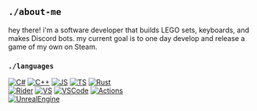 ## `./about-me`
hey there! i'm a software developer that builds LEGO sets, keyboards, and makes Discord bots. my current goal is to one day develop and release a game of my own on Steam.

### `./languages`
[![C#][00.2]][00]
[![C++][01.2]][01]
[![JS][02.2]][02]
[![TS][03.2]][03]
[![Rust][04.2]][04]<br />
[![Rider][09.2]][09]
[![VS][07.2]][07]
[![VSCode][08.2]][08]
[![Actions][05.2]][05]<br />
[![UnrealEngine][06.2]][06]<br />

<!-- icons -->
[00.2]: https://img.shields.io/badge/Code-C%23-informational?style=flat&logo=csharp&logoColor=white&color=blueviolet
[01.2]: https://img.shields.io/badge/Code-C++-informational?style=flat&logo=C%2B%2B&logoColor=white&color=blueviolet
[02.2]: https://img.shields.io/badge/Code-Javascript-informational?style=flat&logo=Javascript&logoColor=white&color=blueviolet
[03.2]: https://img.shields.io/badge/Code-TypeScript-informational?style=flat&logo=TypeScript&logoColor=white&color=blueviolet
[04.2]: https://img.shields.io/badge/Code-Rust-informational?style=flat&logo=Rust&logoColor=white&color=blueviolet
[05.2]: https://img.shields.io/badge/Tools-GitHub_Actions-informational?style=flat&logo=GitHub-Actions&logoColor=white&color=blue
[06.2]: https://img.shields.io/badge/Tools-Unreal_Engine-informational?style=flat&logo=Unreal-Engine&logoColor=white&color=hotpink
[07.2]: https://img.shields.io/badge/Editor-Visual_Studio-informational?style=flat&logo=visual-studio&logoColor=white&color=blue
[08.2]: https://img.shields.io/badge/Editor-Visual_Studio_Code-informational?style=flat&logo=visual-studio-code&logoColor=white&color=blue
[09.2]: https://img.shields.io/badge/Editor-Rider_for_Unreal-informational?style=flat&logo=rider&logoColor=white&color=blue

<!-- links -->
[00]: https://docs.microsoft.com/en-us/dotnet/csharp/
[01]: https://www.cplusplus.com/
[02]: https://www.javascript.com/
[03]: https://www.typescriptlang.org/
[04]: https://www.rust-lang.org/
[05]: https://github.com/features/actions
[06]: https://www.unrealengine.com/en-US/
[07]: https://visualstudio.microsoft.com/
[08]: https://code.visualstudio.com/
[09]: https://www.jetbrains.com/lp/rider-unreal/
[13]: https://kata-gatame.github.io/portfolio/
